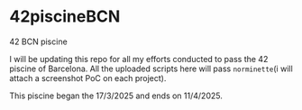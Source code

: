# 42piscineBCN
42 BCN piscine 

I will be updating this repo for all my efforts conducted to pass the 42 piscine of Barcelona. All the uploaded scripts here will pass `norminette`(i will attach a screenshot PoC on each project).

This piscine began the 17/3/2025 and ends on 11/4/2025.
